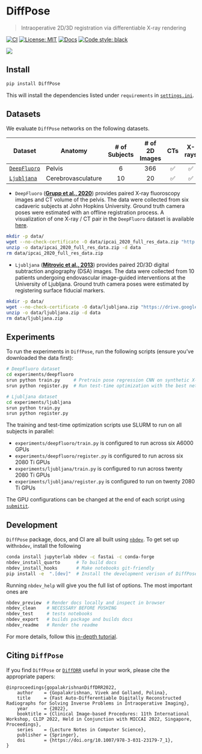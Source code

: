 DiffPose
================

<!-- WARNING: THIS FILE WAS AUTOGENERATED! DO NOT EDIT! -->

> Intraoperative 2D/3D registration via differentiable X-ray rendering

[![CI](https://github.com/eigenvivek/DiffPose/actions/workflows/test.yaml/badge.svg)](https://github.com/eigenvivek/DiffPose/actions/workflows/test.yaml)
[![License:
MIT](https://img.shields.io/badge/License-MIT-blue.svg)](LICENSE)
[![Docs](https://github.com/eigenvivek/DiffPose/actions/workflows/deploy.yaml/badge.svg)](https://vivekg.dev/DiffPose)
[![Code style:
black](https://img.shields.io/badge/Code%20style-black-black.svg)](https://github.com/psf/black)

<img src="https://github.com/eigenvivek/DiffPose/blob/main/notebooks/test_time_optimization.gif"/>

## Install

``` zsh
pip install DiffPose
```

This will install the dependencies listed under `requirements` in
[`settings.ini`](https://github.com/eigenvivek/DiffPose/blob/9a522b04a739334b9ddb89f3a606ab78d80bc6f6/settings.ini#L42).

## Datasets

We evaluate `DiffPose` networks on the following datasets.

| **Dataset**                                                                | **Anatomy**        | **\# of Subjects** | **\# of 2D Images** | **CTs** | **X-rays** | Fiducials |
|----------------------------------------------------------------------------|--------------------|:------------------:|:-------------------:|:-------:|:----------:|:---------:|
| [`DeepFluoro`](https://github.com/rg2/DeepFluoroLabeling-IPCAI2020)        | Pelvis             |         6          |         366         |   ✅    |     ✅     |    ❌     |
| [`Ljubljana`](https://lit.fe.uni-lj.si/en/research/resources/3D-2D-GS-CA/) | Cerebrovasculature |         10         |         20          |   ✅    |     ✅     |    ✅     |

<!-- | [`2D-3D-GS`](https://lit.fe.uni-lj.si/en/research/resources/2D-3D-GS/)     | Lumbar Spine       |          1         |          18         |    ✅    |      ✅     |     ✅     |
| [`VerSe`](https://github.com/anjany/verse)                                 | Spine              |         355        |         N/A         |    ✅    |      ❌     |     ❌     | -->

- `DeepFluoro` ([**Grupp et al.,
  2020**](https://link.springer.com/article/10.1007/s11548-020-02162-7))
  provides paired X-ray fluoroscopy images and CT volume of the pelvis.
  The data were collected from six cadaveric subjects at John Hopkins
  University. Ground truth camera poses were estimated with an offline
  registration process. A visualization of one X-ray / CT pair in the
  `DeepFluoro` dataset is available
  [here](https://vivekg.dev/DiffPose/experiments/render.html).

``` zsh
mkdir -p data/
wget --no-check-certificate -O data/ipcai_2020_full_res_data.zip "http://archive.data.jhu.edu/api/access/datafile/:persistentId/?persistentId=doi:10.7281/T1/IFSXNV/EAN9GH"
unzip -o data/ipcai_2020_full_res_data.zip -d data
rm data/ipcai_2020_full_res_data.zip
```

- `Ljubljana` ([**Mitrovic et al.,
  2013**](https://ieeexplore.ieee.org/abstract/document/6507588))
  provides paired 2D/3D digital subtraction angiography (DSA) images.
  The data were collected from 10 patients undergoing endovascular
  image-guided interventions at the University of Ljubljana. Ground
  truth camera poses were estimated by registering surface fiducial
  markers.

``` zsh
mkdir -p data/
wget --no-check-certificate -O data/ljubljana.zip "https://drive.google.com/uc?export=download&confirm=yes&id=1x585pGLI8QGk21qZ2oGwwQ9LMJ09Tqrx"
unzip -o data/ljubljana.zip -d data
rm data/ljubljana.zip
```

<!-- - `2D-3D-GS` ([**Tomaževič et al., 2004**](https://pubmed.ncbi.nlm.nih.gov/16192053/)) ...

- `VerSe` ([**Sekuboyina et al., 2020**](https://pubs.rsna.org/doi/10.1148/ryai.2020190074)) ... -->

## Experiments

To run the experiments in `DiffPose`, run the following scripts (ensure
you’ve downloaded the data first):

``` zsh
# DeepFluoro dataset
cd experiments/deepfluoro
srun python train.py     # Pretrain pose regression CNN on synthetic X-rays
srun python register.py  # Run test-time optimization with the best network per subject
```

``` zsh
# Ljubljana dataset
cd experiments/ljubljana
srun python train.py
srun python register.py
```

The training and test-time optimization scripts use SLURM to run on all
subjects in parallel:

- `experiments/deepfluoro/train.py` is configured to run across six
  A6000 GPUs
- `experiments/deepfluoro/register.py` is configured to run across six
  2080 Ti GPUs
- `experiments/ljubljana/train.py` is configured to run across twenty
  2080 Ti GPUs
- `experiments/ljubljana/register.py` is configured to run on twenty
  2080 Ti GPUs

The GPU configurations can be changed at the end of each script using
[`submitit`](https://github.com/facebookincubator/submitit).

## Development

`DiffPose` package, docs, and CI are all built using
[`nbdev`](https://nbdev.fast.ai/). To get set up with`nbdev`, install
the following

``` zsh
conda install jupyterlab nbdev -c fastai -c conda-forge 
nbdev_install_quarto      # To build docs
nbdev_install_hooks       # Make notebooks git-friendly
pip install -e  ".[dev]"  # Install the development verison of DiffPose
```

Running `nbdev_help` will give you the full list of options. The most
important ones are

``` zsh
nbdev_preview  # Render docs locally and inspect in browser
nbdev_clean    # NECESSARY BEFORE PUSHING
nbdev_test     # tests notebooks
nbdev_export   # builds package and builds docs
nbdev_readme   # Render the readme
```

For more details, follow this [in-depth
tutorial](https://nbdev.fast.ai/tutorials/tutorial.html).

## Citing `DiffPose`

If you find `DiffPose` or
[`DiffDRR`](https://github.com/eigenvivek/DiffDRR) useful in your work,
please cite the appropriate papers:

    @inproceedings{gopalakrishnanDiffDRR2022,
        author    = {Gopalakrishnan, Vivek and Golland, Polina},
        title     = {Fast Auto-Differentiable Digitally Reconstructed Radiographs for Solving Inverse Problems in Intraoperative Imaging},
        year      = {2022},
        booktitle = {Clinical Image-based Procedures: 11th International Workshop, CLIP 2022, Held in Conjunction with MICCAI 2022, Singapore, Proceedings},
        series    = {Lecture Notes in Computer Science},
        publisher = {Springer},
        doi       = {https://doi.org/10.1007/978-3-031-23179-7_1},
    }
